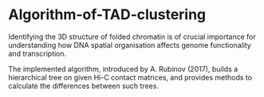 # Algorithm-of-TAD-clustering
Identifying the 3D structure of folded chromatin is of crucial importance for understanding how DNA spatial organisation affects genome functionality and transcription.

The implemented algorithm, introduced by A. Rubinov (2017), builds a hierarchical tree on given Hi-C contact matrices, and provides methods to calculate the differences between such trees.
